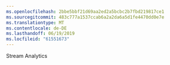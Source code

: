 ```yaml
---
ms.openlocfilehash: 2bbe5bbf21d69aa2ed2a5bcbc2b7fbd219817ce1
ms.sourcegitcommit: 483c777a1537ccab6a2a2da6a5d1fe4470dd0e7e
ms.translationtype: MT
ms.contentlocale: de-DE
ms.lasthandoff: 06/19/2019
ms.locfileid: "61551673"
---
```

Stream Analytics